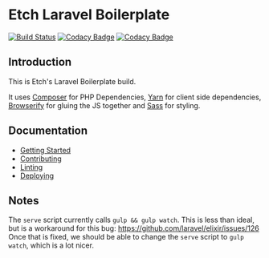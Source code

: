 # Etch Laravel Boilerplate

[![Build Status](https://travis-ci.org/etchteam/laravel-boilerplate.svg?branch=develop)](https://travis-ci.org/etchteam/laravel-boilerplate)
[![Codacy Badge](https://api.codacy.com/project/badge/Grade/63afe3d050c34afbb80154d33065a942)](https://www.codacy.com/app/etch/laravel-boilerplate?utm_source=github.com&amp;utm_medium=referral&amp;utm_content=etchteam/laravel-boilerplate&amp;utm_campaign=Badge_Grade)
[![Codacy Badge](https://api.codacy.com/project/badge/Coverage/63afe3d050c34afbb80154d33065a942)](https://www.codacy.com/app/etch/laravel-boilerplate?utm_source=github.com&amp;utm_medium=referral&amp;utm_content=etchteam/laravel-boilerplate&amp;utm_campaign=Badge_Coverage)

## Introduction

This is Etch's Laravel Boilerplate build.

It uses [Composer](https://getcomposer.org/) for PHP Dependencies, [Yarn](https://yarnpkg.com) for
client side dependencies, [Browserify](http://browserify.org/) for gluing the JS together and [Sass](http://sass-lang.com/) for styling.

## Documentation

- [Getting Started](docs/getting-started.md)
- [Contributing](docs/contributing.md)
- [Linting](docs/linting.md)
- [Deploying](docs/deploying.md)

## Notes

The `serve` script currently calls `gulp && gulp watch`. This is less than ideal, but is a
 workaround for this bug: https://github.com/laravel/elixir/issues/126 Once that is fixed, we should
 be able to change the `serve` script to `gulp watch`, which is a lot nicer.
